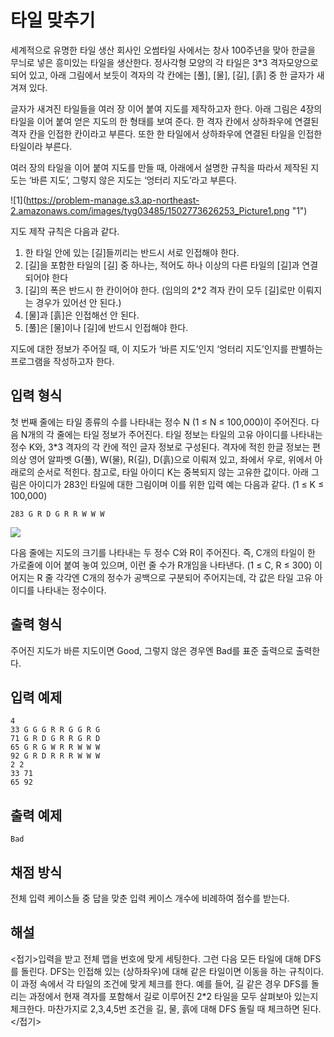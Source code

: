 # 타일 맞추기

세계적으로 유명한 타일 생산 회사인 오썸타일 사에서는 창사 100주년을 맞아 한글을 무늬로 넣은 흥미있는 타일을 생산한다. 정사각형 모양의 각 타일은  3*3 격자모양으로 되어 있고, 아래 그림에서 보듯이 격자의 각 칸에는 [풀], [물], [길], [흙] 중 한 글자가 새겨져 있다. 

글자가 새겨진 타일들을 여러 장 이어 붙여 지도를 제작하고자 한다. 아래 그림은 4장의 타일을 이어 붙여 얻은 지도의 한 형태를 보여 준다. 한 격자 칸에서 상하좌우에 연결된 격자 칸을 인접한 칸이라고 부른다. 또한 한 타일에서 상하좌우에 연결된 타일을 인접한 타일이라 부른다. 


여러 장의 타일을 이어 붙여 지도를 만들 때, 아래에서 설명한 규칙을 따라서 제작된 지도는 ‘바른 지도’, 그렇지 않은 지도는 ‘엉터리 지도’라고 부른다.

![1](https://problem-manage.s3.ap-northeast-2.amazonaws.com/images/tyg03485/1502773626253_Picture1.png &quot;1&quot;)

지도 제작 규칙은 다음과 같다.

1. 한 타일 안에 있는 [길]들끼리는 반드시 서로 인접해야 한다.
2. [길]을 포함한 타일의 [길] 중 하나는, 적어도 하나 이상의 다른 타일의 [길]과 연결되어야 한다
3. [길]의 폭은 반드시 한 칸이어야 한다. (임의의  2*2 격자 칸이 모두 [길]로만 이뤄지는 경우가 있어선 안 된다.)
4. [물]과 [흙]은 인접해선 안 된다.
5. [풀]은 [물]이나 [길]에 반드시 인접해야 한다.

지도에 대한 정보가 주어질 때, 이 지도가 ‘바른 지도’인지 ‘엉터리 지도’인지를 판별하는 프로그램을 작성하고자 한다.


## 입력 형식
첫 번째 줄에는 타일 종류의 수를 나타내는 정수 N (1 ≤ N ≤ 100,000)이 주어진다.
다음 N개의 각 줄에는 타일 정보가 주어진다.
타일 정보는 타일의 고유 아이디를 나타내는 정수 K와,  3*3 격자의 각 칸에 적인 글자 정보로 구성된다. 격자에 적힌 한글 정보는 편의상 영어 알파벳 G(풀), W(물), R(길), D(흙)으로 이뤄져 있고, 좌에서 우로, 위에서 아래로의 순서로 적힌다.
참고로, 타일 아이디 K는 중복되지 않는 고유한 값이다. 아래 그림은 아이디가 283인 타일에 대한 그림이며 이를 위한 입력 예는 다음과 같다. (1 ≤ K ≤ 100,000)

`283 G R D G R R W W W`

![](https://problem-manage.s3.ap-northeast-2.amazonaws.com/images/tyg03485/1502773626253_2.png)


다음 줄에는 지도의 크기를 나타내는 두 정수 C와 R이 주어진다. 즉, C개의 타일이 한 가로줄에 이어 붙여 놓여 있으며, 이런 줄 수가 R개임을 나타낸다. (1 ≤ C, R ≤ 300)
이어지는 R 줄 각각엔 C개의 정수가 공백으로 구분되어 주어지는데, 각 값은 타일 고유 아이디를 나타내는 정수이다.



## 출력 형식

주어진 지도가 바른 지도이면 Good, 그렇지 않은 경우엔 Bad를 표준 출력으로 출력한다.

## 입력 예제

```
4
33 G G G R R G G R G
71 G R D G R R G R D
65 G R G W R R W W W
92 G R D R R R W W W
2 2
33 71
65 92
```

## 출력 예제

```
Bad
```

## 채점 방식

전체 입력 케이스들 중 답을 맞춘 입력 케이스 개수에 비례하여 점수를 받는다.





## 해설

<접기>입력을 받고 전체 맵을 번호에 맞게 세팅한다. 그런 다음 모든 타일에 대해 DFS를 돌린다. DFS는 인접해 있는 (상하좌우)에 대해 같은 타일이면 이동을 하는 규칙이다. 이 과정 속에서 각 타일의 조건에 맞게 체크를 한다. 예를 들어, 길 같은 경우 DFS를 돌리는 과정에서 현재 격자를 포함해서 길로 이루어진 2*2 타일을 모두 살펴보아 있는지 체크한다. 마찬가지로 2,3,4,5번 조건을 길, 물, 흙에 대해 DFS 돌릴 때 체크하면 된다.</접기>
